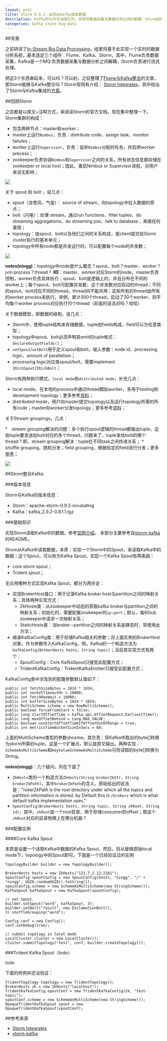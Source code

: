```yaml
---
layout: post
title: Storm 0.9.2：如何从Kafka读取数据
description: Kafka可以作为消息队列，实现写数据采集与数据分析之间的解耦，Storm如何读取Kafka中的数据呢？
categories: kafka storm big-data
---
```


##背景

之前研读了[In-Stream Big Data Processing](/in-stream-big-data-processing)，组里将基于此实现一个实时的数据分析系统，基本选定三个组件：Flume、Kafka、Storm，其中，Flume负责数据采集，Kafka是一个MQ:负责数据采集与数据分析之间解耦，Storm负责进行流式处理。

把这3个东西串起来，可以吗？可以的，之前整理了[Flume与Kafka整合](/flume-with-kafka)的文章，那Storm能够与Kafka整合吗？Storm官网有介绍：
[Storm Integrates][Storm Integrates]，其中给出了Storm与Kafka集成的[方案][storm-kafka]。


##回顾Storm

之前都是以原文+注释方式，来阅读Storm的官方文档，现在集中整理一下。Storm集群的构成：

* 包含两种节点：master和worker；
* master上运行`Nimbus`，负责：distribute code、assign task、monitor failutes；
* worker上运行`Supervisor`，负责：监听`Nimbus`分配的任务，并启停worker precess；
* zookeeper负责协调`Nimbus`和`Supervisor`之间的关系，所有状态信息都存储在zookeeper or local host；因此，重启Nimbus or Supervisor进程，对用户来说无影响；

![](/images/storm-tutorial/storm-cluster.png)


关于 spout 和 bolt ，说几点：

* spout（龙卷风、气旋）： source of stream，向topology中拉入数据的原点；
* bolt（闪电）：处理 stream，通过run functions、filter tuples、do streaming aggregations、do streaming join、talk to database... 来做任何事情；
* topology：由spout、bolt以及他们之间的关系构成，是client提交给Storm cluster执行的基本单元；
* topology中所有node都是并发运行的，可以配置每个node的并发数；

![](/images/storm-tutorial/topology.png)

**notes(ningg)**：topology中node是什么概念？spout、bolt？master、worker？jvm process？thread？
**RE**：master、worker对应Storm的node，master负责控制，worker负责具体执行；spout、bolt是逻辑上的，并且分布在不同的worker上；每个spout、bolt可配置并发数，这个并发数对应启动的thread；不同的spout、bolt对应不同的thread，thread间不能共用；这些所有的thread由所有的worker process来执行，举例，累计300个thread，启动了30个worker，则平均每个worker process对应执行10个thread（前面的说法对吗？哈哈）

关于数据模型，即数据的结构，说几点：

* Storm中，使用tuple结构来存储数据，tuple由fields构成，field可以为任意类型；
* topology中spout、bolt必须声明其emit的tuple格式：`declareOutputFields()`；
* `setSpout`/`setBolt`用于定义spout和bolt，输入参数：node id、processing logic、amount of parallelism；
* processing logic对应类spout/bolt，需要implement `IRichSpout`/`IRichBolt`；


Storm有两种执行模式，`local mode`和`distributed mode`，补充几点：

* local mode，在本地的process中通过thread模拟worker，多用于testing和development topology；更多参考[资料](http://storm.apache.org/documentation/Local-mode.html)；
* distributed mode，用户向master提交topology以及运行topology所需的所有code；master向worker分发topology；更多参考[资料](http://storm.apache.org/documentation/Running-topologies-on-a-production-cluster.html)；


关于Stream groupings，几点：

*　stream grouping解决的问题：多个执行spout逻辑的thread都输出tuple，这些tuple要发送给bolt对应的多个thread，问题来了，tuple发给bolt的哪个thread？即，stream grouping解决：tuple在不同task之间传递关系；
*　shuffle grouping，随机分发；field grouping，根据给定的field进行分发；更多[参考](http://storm.apache.org/documentation/Concepts.html)；

![](/images/storm-tutorial/topology-tasks.png)


##Strom整合Kafka

###版本信息

Storm与Kafka的版本信息：

* Storm：apache-storm-0.9.2-incubating
* Kafka：kafka_2.9.2-0.8.1.1.tgz

###基础知识

实现Storm读取Kafka中的数据，参考[官网介绍][Storm Integrates]， 本部分主要参考自[storm-kafka][storm-kafka]的README。

Strom从Kafka中读取数据，本质：实现一个Storm中的Spout，来读取Kafka中的数据；这个Spout，可以称为Kafka Spout。实现一个Kafka Spout有两条路：

* core storm spout；
* Trident spout；

无论用哪种方式实现Kafka Spout，都分为两步走：

* 实现BrokerHost接口：用于记录Kafka broker host与partition之间的映射关系；具体两种实现方式：
	* ZkHosts类：从zookeeper中动态的获取kafka broker与partition之间的映射关系；初始化时，需要配置zookeeper的`ip:port`；默认，每60s从zookeeper中请求一次映射关系；
	* StaticHosts类：当broker--partition之间的映射关系是静态时，常使用此方法；
* 继承KafkaConfig类：用于存储Kafka相关的参数；将上面实例的BrokerHost对象，作为参数传入KafkaConfig，例，Kafka的一个构造方法为`KafkaConfig(BrokerHosts hosts, String topic)`；当前其实现方式有两个：
	* SpoutConfig：Core KafkaSpout只接受此配置方式；
	* TridentKafkaConfig：TridentKafkaEmitter只接受此配置方式；

KafkaConfig类中涉及到的配置参数默认值如下：

	public int fetchSizeBytes = 1024 * 1024;
    public int socketTimeoutMs = 10000;
    public int fetchMaxWait = 10000;
    public int bufferSizeBytes = 1024 * 1024;
    public MultiScheme scheme = new RawMultiScheme();
    public boolean forceFromStart = false;
    public long startOffsetTime = kafka.api.OffsetRequest.EarliestTime();
    public long maxOffsetBehind = Long.MAX_VALUE;
    public boolean useStartOffsetTimeIfOffsetOutOfRange = true;
    public int metricsTimeBucketSizeInSecs = 60;

上面的MultiScheme类型的参数shceme，其负责：将Kafka中取出的byte[]转换为storm所需的tuple，这是一个扩展点，默认是原文输出。两种实现：`SchemeAsMultiScheme`和`KeyValueSchemeAsMultiScheme`可将读取的byte[]转换为String。


**notes(ningg)**：几个疑问，列在下面了

* `ZkHosts`类的一个构造方法`ZkHosts(String brokerZkStr, String brokerZkPath)`，其中`brokerZkPath`的含义，原始给出的说法是："rokerZkPath is the root directory under which all the topics and partition information is stored. by Default this is `/brokers` which is what default kafka implementation uses."
* `SpoutConfig(BrokerHosts hosts, String topic, String zkRoot, String id)`，其中，`zkRoot`是一个root目录，用于存储consumer的offset；那这个`zkRoot`对应的目录物理上在哪台机器？

###配置实例

####Core Kafka Spout

本质是设置一个读取Kafka中数据的Kafka Spout，然后，将从替换原始local mode下，topology中的Spout即可。下面是一个已经验证过的实例

	TopologyBuilder builder = new TopologyBuilder();
	
	BrokerHosts hosts = new ZkHosts("121.7.2.12:2181");
	SpoutConfig spoutConfig = new SpoutConfig(hosts, "ningg", "/" + "ningg", UUID.randomUUID().toString());
	spoutConfig.scheme = new SchemeAsMultiScheme(new StringScheme());
	KafkaSpout kafkaSpout = new KafkaSpout(spoutConfig);
	
	// set Spout.
	builder.setSpout("word", kafkaSpout, 3);
	builder.setBolt("result", new ExclamationBolt(), 3).shuffleGrouping("word");
	
	Config conf = new Config();
	conf.setDebug(true);

	// submit topology in local mode
	LocalCluster cluster = new LocalCluster();
	cluster.submitTopology("test", conf, builder.createTopology());

###Trident Kafka Spout（todo）

todo

下面的样例并还没验证：

	TridentTopology topology = new TridentTopology();
	BrokerHosts zk = new ZkHosts("localhost");
	TridentKafkaConfig spoutConf = new TridentKafkaConfig(zk, "test-topic");
	spoutConf.scheme = new SchemeAsMultiScheme(new StringScheme());
	OpaqueTridentKafkaSpout spout = new OpaqueTridentKafkaSpout(spoutConf);




##参考来源

* [Storm Integrates][Storm Integrates]
* [storm-kafka][storm-kafka]



[Storm Integrates]:		http://storm.apache.org/about/integrates.html[storm-kafka]:			https://github.com/apache/incubator-storm/tree/master/external/storm-kafk